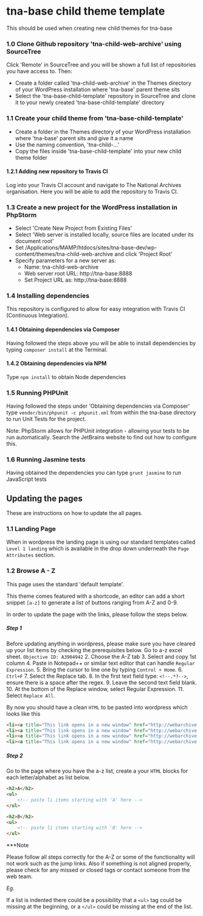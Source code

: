 # tna-base child theme template

This should be used when creating new child themes for tna-base

### 1.0 Clone Github repository 'tna-child-web-archive' using SourceTree

Click 'Remote' in SourceTree and you will be shown a full list of repositories you have access to. Then:

* Create a folder called 'tna-child-web-archive' in the Themes directory of your WordPress installation where 'tna-base' parent theme sits
* Select the 'tna-base-child-template' repository in SourceTree and clone it to your newly created 'tna-base-child-template' directory

### 1.1 Create your child theme from 'tna-base-child-template'

* Create a folder in the Themes directory of your WordPress installation where 'tna-base' parent sits and give it a name
* Use the naming convention, 'tna-child-...'
* Copy the files inside 'tna-base-child-template' into your new child theme folder

#### 1.2.1 Adding new repository to Travis CI

Log into your Travis CI account and navigate to The National Archives organisation. Here you will be able to add the repository to Travis CI. 

### 1.3 Create a new project for the WordPress installation in PhpStorm

* Select 'Create New Project from Existing Files'
* Select 'Web server is installed locally, source files are located under its document root'
* Set /Applications/MAMP/htdocs/sites/tna-base-dev/wp-content/themes/tna-child-web-archive and click 'Project Root'
* Specify parameters for a new server as:
  * Name: tna-child-web-archive
  * Web server root URL: http://tna-base:8888
  * Set Project URL as: http://tna-base:8888

### 1.4 Installing dependencies

This repository is configured to allow for easy integration with Travis CI (Continuous Integration).

#### 1.4.1 Obtaining dependencies via Composer

Having followed the steps above you will be able to install dependencies by typing ```composer install``` at the Terminal.

#### 1.4.2 Obtaining dependencies via NPM

Type ```npm install``` to obtain Node dependencies

### 1.5 Running PHPUnit

Having followed the steps under 'Obtaining dependencies via Composer' type ```vendor/bin/phpunit -c phpunit.xml``` from within the tna-base directory to run Unit Tests for the project.

Note: PhpStorm allows for PHPUnit integration - allowing your tests to be run automatically. Search the JetBrains website to find out how to configure this.

### 1.6 Running Jasmine tests

Having obtained the dependencies you can type ```grunt jasmine``` to run JavaScript tests

## Updating the pages
These are instructions on how to update the all pages.

### 1.1 Landing Page
When in wordpress the landing page is using our standard templates called `Level 1 landing` which is available in the drop down underneath the `Page Attributes` section.
 
### 1.2 Browse A - Z
This page uses the standard 'default template'.

This theme comes featured with a shortcode, an editor can add a short snippet `[a-z]` to generate a list of buttons ranging from A-Z and 0-9.

In order to update the page with the links, please follow the steps below.

##### Step 1
Before updating anything in wordpress, please make sure you have cleared up your list items by checking the prerequisites below.
Go to a-z excel sheet. `Objective ID: A3904942`
2. Choose the A-Z tab
3. Select and copy 1st column
4. Paste in Notepad++ or similar text editor that can handle `Regular Expression`.
5. Bring the cursor to line one by typing `Control + Home`.
6. `Ctrl+F`
7. Select the Replace tab.
8. In the first text field type: `<!--.*?-->`, ensure there is a space after the regex. 
9. Leave the second text field blank.
10. At the bottom of the Replace window, select Regular Expression.
11. Select `Replace All`.

By now you should have a clean `HTML` to be pasted into wordpress which looks like this
```HTML
<li><a title="This link opens in a new window" href="http://webarchive.nationalarchives.gov.uk/*/http://www.abilityvability.co.uk/" target="_blank" rel="noopener noreferrer">Ability v Ability</a></li>
<li><a title="This link opens in a new window" href="http://webarchive.nationalarchives.gov.uk/*/http://www.aboutmyvote.co.uk/" target="_blank" rel="noopener noreferrer">About My Vote</a></li>
<li><a title="This link opens in a new window" href="http://webarchive.nationalarchives.gov.uk/*/https://academyschools.blog.gov.uk/" target="_blank" rel="noopener noreferrer">Academies and free schools - GOV.UK Blog</a></li>
<li><a title="This link opens in a new window" href="http://webarchive.nationalarchives.gov.uk/*/http://virtual.nationalschool.gov.uk/AJC/Pages/HomePage.aspx" target="_blank" rel="noopener noreferrer">Academy for Justice Commissioning (http://virtual.nationalschool.gov.uk/AJC/Pages/HomePage.aspx)</a></li>
```

##### Step 2
Go to the page where you have the a-z list, create a your `HTML` blocks for each letter/alphabet as list below.
```HTML
<h2>A</h2>
<ul>
    <!-- paste li items starting with 'A' here -->
</ul>

<h2>B</h2>
<ul>
    <!-- paste li items starting with 'B' here -->
</ul>
```

***Note

Please follow all steps correctly for the A-Z or some of the functionality will not work such as the jump links.
Also if something is not aligned properly, please check for any missed or closed tags or contact someone from the web team.

*Eg.*

If a list is indented there could be a possibility that a `<ul>` tag could be missing at the beginning, or a `</ul>` could be missing at the end of the list.